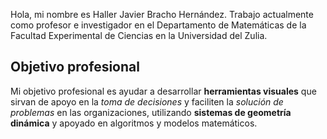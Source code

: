 <p>Hola, mi nombre es Haller Javier Bracho Hernández. Trabajo actualmente<br>
como profesor e investigador en el Departamento de Matemáticas de la<br>
Facultad Experimental de Ciencias en la Universidad del Zulia.</p>
<h2 id="objetivo-profesional">Objetivo profesional</h2>
<p>Mi objetivo profesional es ayudar a desarrollar <strong>herramientas visuales</strong> que sirvan de apoyo en la <em>toma de decisiones</em> y faciliten la <em>solución de problemas</em> en las organizaciones, utilizando <strong>sistemas de geometría dinámica</strong> y apoyado en algoritmos y modelos matemáticos.</p>
